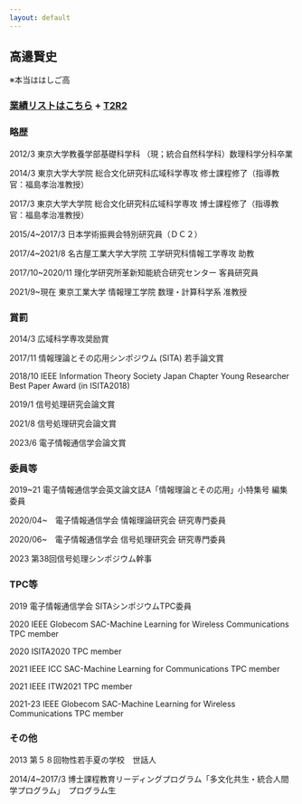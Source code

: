 ```yaml
---
layout: default
---
```


## 高邉賢史
※本当ははしご高

### [業績リストはこちら](./takabe_publication.html) + [T2R2](https://t2r2.star.titech.ac.jp/cgi-bin/researcherpublicationlist.cgi?q_researcher_content_number=CTT100861556)

### 略歴

2012/3  東京大学教養学部基礎科学科
（現；統合自然科学科）数理科学分科卒業

2014/3  東京大学大学院 総合文化研究科広域科学専攻 修士課程修了（指導教官：福島孝治准教授）

2017/3  東京大学大学院 総合文化研究科広域科学専攻 博士課程修了（指導教官：福島孝治准教授）

2015/4~2017/3 日本学術振興会特別研究員（ＤＣ２）

2017/4~2021/8 名古屋工業大学大学院 工学研究科情報工学専攻 助教

2017/10~2020/11 理化学研究所革新知能統合研究センター 客員研究員

2021/9~現在 東京工業大学 情報理工学院 数理・計算科学系 准教授

### 賞罰

2014/3   広域科学専攻奨励賞

2017/11 情報理論とその応用シンポジウム (SITA) 若手論文賞

2018/10 IEEE Information Theory Society Japan Chapter Young Researcher Best Paper Award (in ISITA2018)

2019/1 信号処理研究会論文賞

2021/8 信号処理研究会論文賞

2023/6 電子情報通信学会論文賞

### 委員等

2019~21 電子情報通信学会英文論文誌A「情報理論とその応用」小特集号 編集委員

2020/04~　電子情報通信学会 情報理論研究会 研究専門委員

2020/06~　電子情報通信学会 信号処理研究会 研究専門委員

2023 第38回信号処理シンポジウム幹事


### TPC等

2019  電子情報通信学会 SITAシンポジウムTPC委員

2020  IEEE Globecom SAC-Machine Learning for Wireless Communications TPC member

2020  ISITA2020 TPC member

2021  IEEE ICC SAC-Machine Learning for Communications TPC member

2021  IEEE ITW2021 TPC member

2021-23  IEEE Globecom SAC-Machine Learning for Wireless Communications TPC member

### その他

2013 第５８回物性若手夏の学校　世話人

2014/4~2017/3 博士課程教育リーディングプログラム「多文化共生・統合人間学プログラム」　プログラム生

